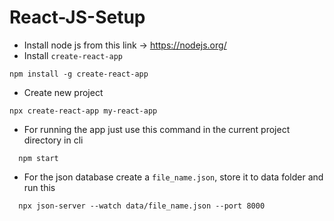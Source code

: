 # React-JS-Setup
- Install node js from this link -> https://nodejs.org/
- Install `create-react-app`
```
npm install -g create-react-app
```
- Create new project
```
npx create-react-app my-react-app
```
- For running the app just use this command in the current project directory in cli
```
  npm start
```
- For the json database create a `file_name.json`, store it to data folder and run this
```
  npx json-server --watch data/file_name.json --port 8000
```
